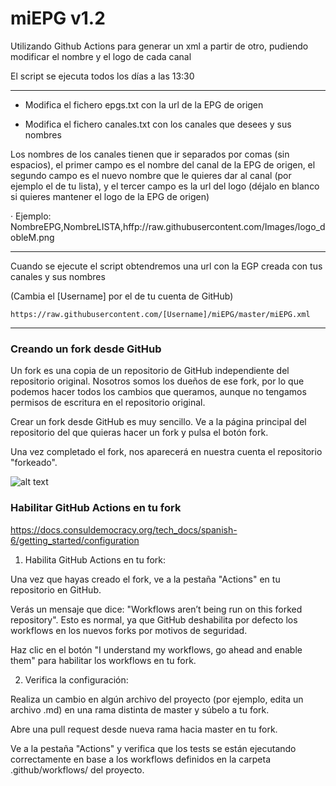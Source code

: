 # miEPG   v1.2

Utilizando Github Actions para generar un xml a partir de otro, pudiendo modificar el nombre y el logo de cada canal

El script se ejecuta todos los días a las 13:30

***
- Modifica el fichero epgs.txt con la url de la EPG de origen

- Modifica el fichero canales.txt con los canales que desees y sus nombres

Los nombres de los canales tienen que ir separados por comas (sin espacios), el primer campo es el nombre del canal de la EPG de origen, el segundo campo es el nuevo nombre que le quieres dar al canal (por ejemplo el de tu lista), y el tercer campo es la url del logo (déjalo en blanco si quieres mantener el logo de la EPG de origen)

· Ejemplo: NombreEPG,NombreLISTA,hffp://raw.githubusercontent.com/Images/logo_dobleM.png

***
Cuando se ejecute el script obtendremos una url con la EGP creada con tus canales y sus nombres

(Cambia el [Username] por el de tu cuenta de GitHub)
```
https://raw.githubusercontent.com/[Username]/miEPG/master/miEPG.xml
```

***

### Creando un fork desde GitHub

Un fork es una copia de un repositorio de GitHub independiente del repositorio original. Nosotros somos los dueños de ese fork, por lo que podemos hacer todos los cambios que queramos, aunque no tengamos permisos de escritura en el repositorio original.

Crear un fork desde GitHub es muy sencillo. Ve a la página principal del repositorio del que quieras hacer un fork y pulsa el botón fork.

Una vez completado el fork, nos aparecerá en nuestra cuenta el repositorio "forkeado".

![alt text](https://raw.githubusercontent.com/davidmuma/miEPG/refs/heads/main/.github/workflows/fork1.png)

### Habilitar GitHub Actions en tu fork

https://docs.consuldemocracy.org/tech_docs/spanish-6/getting_started/configuration

1. Habilita GitHub Actions en tu fork:

  Una vez que hayas creado el fork, ve a la pestaña "Actions" en tu repositorio en GitHub.

  Verás un mensaje que dice: "Workflows aren’t being run on this forked repository". Esto es normal, ya que GitHub deshabilita por defecto los workflows en los nuevos forks por motivos de seguridad.

  Haz clic en el botón "I understand my workflows, go ahead and enable them" para habilitar los workflows en tu fork.

2. Verifica la configuración:

  Realiza un cambio en algún archivo del proyecto (por ejemplo, edita un archivo .md) en una rama distinta de master y súbelo a tu fork.

  Abre una pull request desde nueva rama hacia master en tu fork.

  Ve a la pestaña "Actions" y verifica que los tests se están ejecutando correctamente en base a los workflows definidos en la carpeta .github/workflows/ del proyecto.
